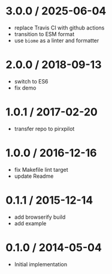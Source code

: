 
3.0.0 / 2025-06-04
==================

 * replace Travis CI with github actions
 * transition to ESM format
 * use `biome` as a linter and formatter

2.0.0 / 2018-09-13
==================

 * switch to ES6
 * fix demo

1.0.1 / 2017-02-20
==================

 * transfer repo to pirxpilot

1.0.0 / 2016-12-16
==================

 * fix Makefile lint target
 * update Readme

0.1.1 / 2015-12-14
==================

 * add browserify build
 * add example

0.1.0 / 2014-05-04
==================

 * Initial implementation
